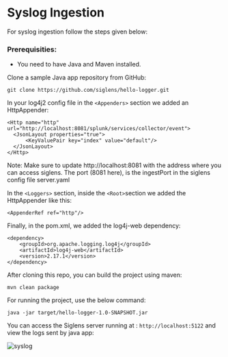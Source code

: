# Syslog Ingestion

For syslog ingestion follow the steps given below:

### Prerequisities:

- You need to have Java and Maven installed.

Clone a sample Java app repository from GitHub:
```
git clone https://github.com/siglens/hello-logger.git
```
In your log4j2 config file in the `<Appenders>` section we added an HttpAppender:
```
<Http name="http" url="http://localhost:8081/splunk/services/collector/event">
  <JsonLayout properties="true">
      <KeyValuePair key="index" value="default"/>
  </JsonLayout>
</Http>
```
Note:
Make sure to update http://localhost:8081 with the address where you can access siglens. The port (8081 here), is the ingestPort in the siglens config file server.yaml

In the `<Loggers>` section, inside the `<Root>`section we added the HttpAppender like this:
```
<AppenderRef ref="http"/>
```

Finally, in the pom.xml, we added the log4j-web dependency:
```
<dependency>
    <groupId>org.apache.logging.log4j</groupId>
    <artifactId>log4j-web</artifactId>
    <version>2.17.1</version>
</dependency>
``````
After cloning this repo, you can build the project using maven:
```
mvn clean package
```
For running the project, use the below command:
```
java -jar target/hello-logger-1.0-SNAPSHOT.jar
```
You can access the Siglens server running at : `http://localhost:5122` and view the logs sent by java app:

![syslog](/tutorials/syslog.png)


